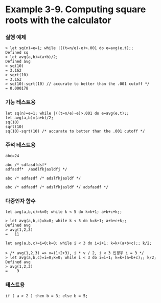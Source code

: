 # Example 3-9. Computing square roots with the calculator

### 실행 예제

```
> let sq(n)=e=1; while |((t=n/e)-e)>.001 do e=avg(e,t);;
Defined sq
> let avg(a,b)=(a+b)/2;
Defined avg
> sq(10)
= 3.162
> sqrt(10)
= 3.162
> sq(10)-sqrt(10) // accurate to better than the .001 cutoff */
= 0.000178
```

### 기능 테스트용

```
let sq(n)=e=1; while |((t=n/e)-e)>.001 do e=avg(e,t);;
let avg(a,b)=(a+b)/2;
sq(10)
sqrt(10)
sq(10)-sqrt(10) /* accurate to better than the .001 cutoff */
```

### 주석 테스트용

```
abc=24
```

```
abc /* sdfasdfdsf*
adfasdf*  /asdlfkjasldfj */
```

```
abc /* adfasdf /* adslfkjasldf */
```

```
abc /* adfasdf /* adslfkjasldf */ adsfasdf */
```

### 다중인자 함수

```
let avg(a,b,c)=k=0; while k < 5 do k=k+1; a+b+c+k;;
```

```
> let avg(a,b,c)=k=0; while k < 5 do k=k+1; a+b+c+k;;
Defined avg
> avg(1,2,3)
=   11
```


```
let avg(a,b,c)=i=0;k=0; while i < 3 do i=i+1; k=k+(a+b+c);; k/2;
```

```
> /* avg(1,2,3) => v=(1+2+3), i * v / 2, i < 3 인경우 i = 3 */
> let avg(a,b,c)=i=0;k=0; while i < 3 do i=i+1; k=k+(a+b+c);; k/2;
Defined avg
> avg(1,2,3)
=    9
```

### 테스트용

```
if ( a > 2 ) then b = 3; else b = 5; 
```



